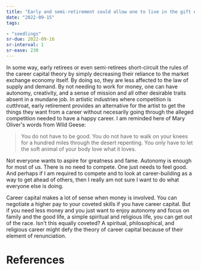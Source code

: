 ```yaml
---
title: "Early and semi-retirement could allow one to live in the gift economy"
date: "2022-09-15"
tags:

- "seedlings"
sr-due: 2022-09-16
sr-interval: 1
sr-ease: 230
---
```


In some way, early retirees or even semi-retirees short-circuit the rules of the career capital theory by simply decreasing their reliance to the market exchange economy itself. By doing so, they are less affected to the law of supply and demand. By not needing to work for money, one can have autonomy, creativity, and a sense of mission and all other desirable traits absent in a mundane job. In artistic industries where competition is cutthroat, early retirement provides an alternative for the artist to get the things they want from a career without necesarily going through the alleged competition needed to have a happy career. I am reminded here of Mary Oliver's words from Wild Geese:

>You do not have to be good.
>You do not have to walk on your knees
>for a hundred miles through the desert repenting.
>You only have to let the soft animal of your body
>love what it loves.

Not everyone wants to aspire for greatness and fame. Autonomy is enough for most of us. There is no need to compete. One just needs to feel good. And perhaps if I am required to compete and to look at career-building as a way to get ahead of others, then I really am not sure I want to do what everyone else is doing.

Career capital makes a lot of sense when money is involved. You can negotiate a higher pay to your coveted skills if you have career capital. But if you need less money and you just want to enjoy autonomy and focus on family and the good life, a simple spiritual and religious life, you can get out of the race. Isn't this equally coveted? A spiritual, philosophical, and religious career might defy the theory of career capital because of their element of renunciation.

# References